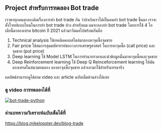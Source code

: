 ## Project สำหรับการทดลอง Bot trade

เราพาทุกคนมาลองคิดเรื่องการทำ bot trade กัน ว่าถ้าเกิดเราได้เป็นคนทำ bot trade ขึ้นมา เราจะตั้งโจทย์แบบไหนในการทำ bot trade บ้าง สำหรับผม ผมจะลองทำ bot trade โดยการใช้ 4 ไอเดียนี้มาลองเทรด bitcoin ปี 2021 แล้วมาวัดผลไปพร้อมกันคือ
1. Technical analysis ใช้เทคนิคคอลสไตล์มาลองหาจุดซื้อจุดขาย
2. Fair price ใช้สมการสุดมหัศจรรย์ของวงการเศรษฐศาสตร์ ในการหาจุดซื้อ (call price) และ จุดขาย (put price)
3. Deep learning ใช้ Model LSTM ในการทำนายราคาและนำข้อมูลนั้นมาหาจุดซื้อและจุดขาย
4. Deep Reinforcement learning ใช้ Deep Q Reinceforcement learning ให้มันลองเทรดในสนามทดลอง ลองหาจุดซื้อจุดขาย แล้วเอามาใช้สำหรับเทรดจริง

ผลลัพธ์สามารถดูได้ตาม video และ article ฉบับเต็มด้านล่างได้เลย

### ดู video การทดลองได้ที่
[![bot-trade-python](https://img.youtube.com/vi/5mCnhS_P99E/0.jpg)](https://youtu.be/5mCnhS_P99E)

### อ่านบทความวิเคราะห์ฉบับเต็มได้ที่
https://blog.mikelopster.dev/blog-trade
